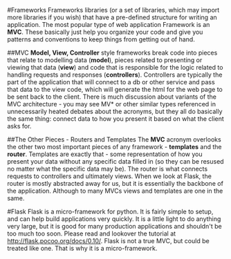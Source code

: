 #Frameworks
Frameworks libraries (or a set of libraries, which may import more libraries if you wish) that have a pre-defined structure for writing an application. The most popular type of web application Framework is an **MVC**. These basically just help you organize your code and give you patterns and conventions to keep things from getting out of hand.

##MVC
**Model, View, Controller** style frameworks break code into pieces that relate to modelling data (**model**), pieces related to presenting or viewing that data (**view**) and code that is responsible for the logic related to handling requests and responses (**controllers**). Controllers are typically the part of the application that will connect to a db or other service and pass that data to the view code, which will generate the html for the web page to be sent back to the client. There is much discussion about variants of the MVC architecture - you may see MV\* or other similar types referenced in unnecessarily heated debates about the acronyms, but they all do basically the same thing: connect data to how you present it based on what the client asks for. 

##The Other Pieces - Routers and Templates
The **MVC** acronym overlooks the other two most important pieces of any framework - **templates** and the **router**. Templates are exactly that - some representation of how you present your data without any specific data filled in (so they can be resused no matter what the specific data may be). The router is what connects requests to controllers and ultimately views. When we look at Flask, the router is mostly abstracted away for us, but it is essentially the backbone of the application. Although to many MVCs views and templates are one in the same.

#Flask
Flask is a micro-framework for python. It is fairly simple to setup, and can help build applications very quickly. It is a little light to do anything very large, but it is good for many production applications and shouldn't be too much too soon. Please read and lookover the tutorial at http://flask.pocoo.org/docs/0.10/. Flask is not a true MVC, but could be treated like one. That is why it is a micro-framework.
